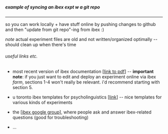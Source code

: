 
##### example of syncing an ibex expt w a git repo

<hr>

so you can work locally + have stuff online by pushing changes to github and then "update from git repo"-ing from ibex :)

*note* actual experiment files are old and not written/organized optimally -- should clean up when there's time

###### useful links etc.

- most recent version of ibex documentation [[link to pdf](http://spellout.net/latest_ibex_manual.pdf)] -- **important note**: if you just want to edit and deploy an experiment online via ibex *farm*, sections 1-4 won't really be relevant. i'd recommend starting with section 5.

- u toronto ibex templates for psycholinguistics [[link](http://grant-psycholinguistics.com/ibex-farm-templates/)] -- nice templates for various kinds of experiments 

- the [[ibex google group](https://groups.google.com/forum/#!forum/ibexexperiments)], where people ask and answer ibex-related questions (good for troubleshooting) 

- ...

